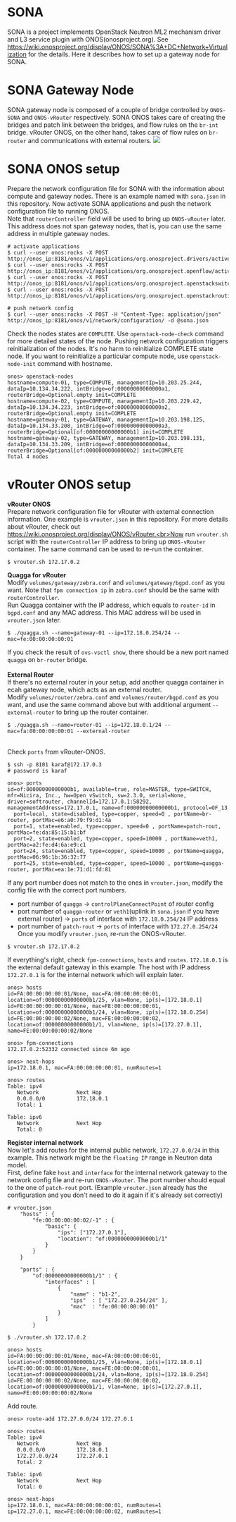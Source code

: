 # SONA
SONA is a project implements OpenStack Neutron ML2 mechanism driver and L3 service plugin with ONOS(onosproject.org). See https://wiki.onosproject.org/display/ONOS/SONA%3A+DC+Network+Virtualization for the details.
Here it describes how to set up a gateway node for SONA. 

# SONA Gateway Node
SONA gateway node is composed of a couple of bridge controlled by `ONOS-SONA` and `ONOS-vRouter` respectively. SONA ONOS takes care of creating the bridges and patch link between the bridges, and flow rules on the `br-int` bridge. vRouter ONOS, on the other hand, takes care of flow rules on `br-router` and communications with external routers.
![](https://66.media.tumblr.com/f41999bd5184bbdb437071981e0d6379/tumblr_oa7tlwI2nz1s0jpjfo1_1280.png)

# SONA ONOS setup
Prepare the network configuration file for SONA with the information about compute and gateway nodes. There is an example named with `sona.json` in this repository. Now activate SONA applications and push the network configuration file to running ONOS.<br>Note that `routerController` field will be used to bring up `ONOS-vRouter` later. This address does not span gateway nodes, that is, you can use the same address in multiple gateway nodes.
```
# activate applications
$ curl --user onos:rocks -X POST http://onos_ip:8181/onos/v1/applications/org.onosproject.drivers/active
$ curl --user onos:rocks -X POST http://onos_ip:8181/onos/v1/applications/org.onosproject.openflow/active
$ curl --user onos:rocks -X POST http://onos_ip:8181/onos/v1/applications/org.onosproject.openstackswitching/active
$ curl --user onos:rocks -X POST http://onos_ip:8181/onos/v1/applications/org.onosproject.openstackrouting/active

# push network config
$ curl --user onos:rocks -X POST -H "Content-Type: application/json" http://onos_ip:8181/onos/v1/network/configuration/ -d @sona.json
```
Check the nodes states are `COMPLETE`. Use `openstack-node-check` command for more detailed states of the node. Pushing network configuration triggers reinitialization of the nodes. It's no harm to reinitialize COMPLETE state node. If you want to reinitialize a particular compute node, use `openstack-node-init` command with hostname.
```
onos> openstack-nodes
hostname=compute-01, type=COMPUTE, managementIp=10.203.25.244, dataIp=10.134.34.222, intBridge=of:00000000000000a1, routerBridge=Optional.empty init=COMPLETE
hostname=compute-02, type=COMPUTE, managementIp=10.203.229.42, dataIp=10.134.34.223, intBridge=of:00000000000000a2, routerBridge=Optional.empty init=COMPLETE
hostname=gateway-01, type=GATEWAY, managementIp=10.203.198.125, dataIp=10.134.33.208, intBridge=of:00000000000000a3, routerBridge=Optional[of:00000000000000b1] init=COMPLETE
hostname=gateway-02, type=GATEWAY, managementIp=10.203.198.131, dataIp=10.134.33.209, intBridge=of:00000000000000a4, routerBridge=Optional[of:00000000000000b2] init=COMPLETE
Total 4 nodes
```

# vRouter ONOS setup
**vRouter ONOS**<br>
Prepare network configuration file for vRouter with external connection information. One example is `vrouter.json` in this repository. For more details about vRouter, check out https://wiki.onosproject.org/display/ONOS/vRouter.<br>Now run `vrouter.sh` script with the `routerController` IP address to bring up `ONOS-vRouter` container. The same command can be used to re-run the container.
```
$ vrouter.sh 172.17.0.2
```
**Quagga for vRouter**<br>Modify `volumes/gateway/zebra.conf` and `volumes/gateway/bgpd.conf` as you want. Note that `fpm connection ip` in `zebra.conf` should be the same with `routerController`.<br>Run Quagga container with the IP address, which equals to `router-id` in `bgpd.conf` and any MAC address. This MAC address will be used in `vrouter.json` later.
```
$ ./quagga.sh --name=gateway-01 --ip=172.18.0.254/24 --mac=fe:00:00:00:00:01
```
If you check the result of `ovs-vsctl show`, there should be a new port named `quagga` on `br-router` bridge.
<br><br>
**External Router**<br>
If there's no external router in your setup, add another quagga container in ecah gateway node, which acts as an external router.<br>Modify `volumes/router/zebra.conf` and `volumes/router/bgpd.conf` as you want, and use the same command above but with additional argument `--external-router` to bring up the router container.
```
$ ./quagga.sh --name=router-01 --ip=172.18.0.1/24 --mac=fa:00:00:00:00:01 --external-router
```

<br>Check `ports` from vRouter-ONOS.
```
$ ssh -p 8101 karaf@172.17.0.3
# password is karaf

onos> ports
id=of:00000000000000b1, available=true, role=MASTER, type=SWITCH, mfr=Nicira, Inc., hw=Open vSwitch, sw=2.3.0, serial=None, driver=softrouter, channelId=172.17.0.1:58292, managementAddress=172.17.0.1, name=of:00000000000000b1, protocol=OF_13
  port=local, state=disabled, type=copper, speed=0 , portName=br-router, portMac=e6:a0:79:f9:d1:4a
  port=1, state=enabled, type=copper, speed=0 , portName=patch-rout, portMac=fe:da:85:15:b1:bf
  port=2, state=enabled, type=copper, speed=10000 , portName=veth1, portMac=a2:fe:d4:6a:e9:c1
  port=24, state=enabled, type=copper, speed=10000 , portName=quagga, portMac=06:96:1b:36:32:77
  port=25, state=enabled, type=copper, speed=10000 , portName=quagga-router, portMac=ea:1e:71:d1:fd:81
```
If any port number does not match to the ones in `vrouter.json`, modify the config file with the correct port numbers.
* port number of `quagga` -> `controlPlaneConnectPoint` of router config
* port number of `quagga-router` or `veth1`(uplink in `sona.json` if you have external router) -> `ports` of interface with `172.18.0.254/24` IP address
* port number of `patch-rout` -> `ports` of interface with `172.27.0.254/24`
Once you modify `vrouter.json`, re-run the ONOS-vRouter.
```
$ vrouter.sh 172.17.0.2
```

If everything's right, check `fpm-connections`, `hosts` and `routes`. `172.18.0.1` is the external default gateway in this example. The host with IP address `172.27.0.1` is for the internal network which will explain later.
```
onos> hosts
id=FA:00:00:00:00:01/None, mac=FA:00:00:00:00:01, location=of:00000000000000b1/25, vlan=None, ip(s)=[172.18.0.1]
id=FE:00:00:00:00:01/None, mac=FE:00:00:00:00:01, location=of:00000000000000b1/24, vlan=None, ip(s)=[172.18.0.254]
id=FE:00:00:00:00:02/None, mac=FE:00:00:00:00:02, location=of:00000000000000b1/1, vlan=None, ip(s)=[172.27.0.1], name=FE:00:00:00:00:02/None

onos> fpm-connections
172.17.0.2:52332 connected since 6m ago

onos> next-hops
ip=172.18.0.1, mac=FA:00:00:00:00:01, numRoutes=1

onos> routes
Table: ipv4
   Network            Next Hop
   0.0.0.0/0          172.18.0.1
   Total: 1

Table: ipv6
   Network            Next Hop
   Total: 0
```
**Register internal network**<br>
Now let's add routes for the internal public network, `172.27.0.0/24` in this example. This network might be the `floating IP` range in Neutron data model.<br>First, define fake `host` and `interface` for the internal network gateway to the network config file and re-run `ONOS-vRouter`. The port number should equal to the one of `patch-rout` port. (Example `vrouter.json` already has the configuration and you don't need to do it again if it's already set correctly)
```
# vrouter.json
    "hosts" : {
        "fe:00:00:00:00:02/-1" : {
            "basic": {
                "ips": ["172.27.0.1"],
                "location": "of:00000000000000b1/1"
            }
        }
    }
    
    "ports" : {
        "of:00000000000000b1/1" : {
            "interfaces" : [
                {
                    "name" : "b1-2",
                    "ips"  : [ "172.27.0.254/24" ],
                    "mac"  : "fe:00:00:00:00:01"
                }
            ]
        }

$ ./vrouter.sh 172.17.0.2

onos> hosts
id=FA:00:00:00:00:01/None, mac=FA:00:00:00:00:01, location=of:00000000000000b1/25, vlan=None, ip(s)=[172.18.0.1]
id=FE:00:00:00:00:01/None, mac=FE:00:00:00:00:01, location=of:00000000000000b1/24, vlan=None, ip(s)=[172.18.0.254]
id=FE:00:00:00:00:02/None, mac=FE:00:00:00:00:02, location=of:00000000000000b1/1, vlan=None, ip(s)=[172.27.0.1], name=FE:00:00:00:00:02/None
```
Add route.
```
onos> route-add 172.27.0.0/24 172.27.0.1

onos> routes
Table: ipv4
   Network            Next Hop
   0.0.0.0/0          172.18.0.1
   172.27.0.0/24      172.27.0.1
   Total: 2

Table: ipv6
   Network            Next Hop
   Total: 0
   
onos> next-hops
ip=172.18.0.1, mac=FA:00:00:00:00:01, numRoutes=1
ip=172.27.0.1, mac=FE:00:00:00:00:02, numRoutes=1
```
